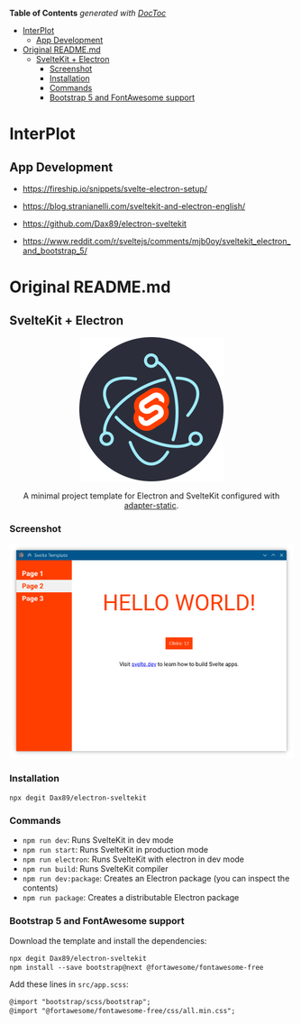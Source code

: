 <!-- START doctoc generated TOC please keep comment here to allow auto update -->
<!-- DON'T EDIT THIS SECTION, INSTEAD RE-RUN doctoc TO UPDATE -->
**Table of Contents**  *generated with [DocToc](https://github.com/thlorenz/doctoc)*

- [InterPlot](#interplot)
  - [App Development](#app-development)
- [Original README.md](#original-readmemd)
  - [SvelteKit + Electron](#sveltekit--electron)
    - [Screenshot](#screenshot)
    - [Installation](#installation)
    - [Commands](#commands)
    - [Bootstrap 5 and FontAwesome support](#bootstrap-5-and-fontawesome-support)

<!-- END doctoc generated TOC please keep comment here to allow auto update -->


# InterPlot


## App Development


* https://fireship.io/snippets/svelte-electron-setup/
* https://blog.stranianelli.com/sveltekit-and-electron-english/

* https://github.com/Dax89/electron-sveltekit

* https://www.reddit.com/r/sveltejs/comments/mjb0oy/sveltekit_electron_and_bootstrap_5/



<!-- ################################################################################################### -->

# Original README.md

## SvelteKit + Electron

<p align="center">
  <img src="https://github.com/Dax89/electron-sveltekit/blob/master/icon.png" width="256">
</p>
<p align="center">
  A minimal project template for Electron and SvelteKit configured with <a href="https://www.npmjs.com/package/@sveltejs/adapter-static">adapter-static</a>.
</p>

### Screenshot
![Screenshot](https://github.com/Dax89/electron-sveltekit/blob/master/screenshot.png)

### Installation

```
npx degit Dax89/electron-sveltekit
```

### Commands
- `npm run dev`: Runs SvelteKit in dev mode
- `npm run start`: Runs SvelteKit in production mode
- `npm run electron`: Runs SvelteKit with electron in dev mode
- `npm run build`: Runs SvelteKit compiler
- `npm run dev:package`: Creates an Electron package (you can inspect the contents)
- `npm run package`: Creates a distributable Electron package

### Bootstrap 5 and FontAwesome support

Download the template and install the dependencies:

```
npx degit Dax89/electron-sveltekit
npm install --save bootstrap@next @fortawesome/fontawesome-free
```

Add these lines in `src/app.scss`:

```
@import "bootstrap/scss/bootstrap";
@import "@fortawesome/fontawesome-free/css/all.min.css";
```
